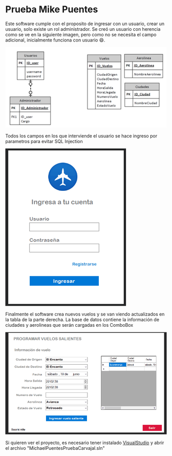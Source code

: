 # Prueba Mike Puentes

Este software cumple con el proposito de ingresar con un usuario, crear un usuario, solo existe un rol administrador.
Se creó un usuario con herencia como se ve en la siguiente imagen, pero como no se necesita el campo adicional, inicialmente funciona con usuario :smile:.

![ER_Diagram](https://github.com/mikesneider/TestCarvajal/blob/main/Info/ER_DB.PNG)

Todos los campos en los que interviende el usuario se hace ingreso por parametros para evitar SQL Injection

![login](https://github.com/mikesneider/TestCarvajal/blob/main/Info/login.gif)

Finalmente el software crea nuevos vuelos y se van viendo actualizados en la tabla de la parte derecha.
La base de datos contiene la información de ciudades y aerolineas que serán cargadas en los ComboBox

![soft](https://github.com/mikesneider/TestCarvajal/blob/main/Info/App.gif)

Si quieren ver el proyecto, es necesario tener instalado [VisualStudio](https://visualstudio.microsoft.com/es/vs/) y abrir el archivo "MichaelPuentesPruebaCarvajal.sln"
